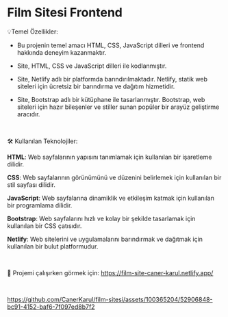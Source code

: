 <h1>Film Sitesi Frontend</h1>

💡Temel Özellikler:

- Bu projenin temel amacı HTML, CSS, JavaScript dilleri ve frontend hakkında deneyim kazanmaktır.

- Site, HTML, CSS ve JavaScript dilleri ile kodlanmıştır.

- Site, Netlify adlı bir platformda barındırılmaktadır. Netlify, statik web siteleri için ücretsiz bir barındırma ve dağıtım hizmetidir.

- Site, Bootstrap adlı bir kütüphane ile tasarlanmıştır. Bootstrap, web siteleri için hazır bileşenler ve stiller sunan popüler bir arayüz geliştirme aracıdır.
  
  
<br>

🛠 Kullanılan Teknolojiler:

<b>HTML</b>: Web sayfalarının yapısını tanımlamak için kullanılan bir işaretleme dilidir.

<b>CSS</b>: Web sayfalarının görünümünü ve düzenini belirlemek için kullanılan bir stil sayfası dilidir.

<b>JavaScript</b>: Web sayfalarına dinamiklik ve etkileşim katmak için kullanılan bir programlama dilidir.

<b>Bootstrap</b>: Web sayfalarını hızlı ve kolay bir şekilde tasarlamak için kullanılan bir CSS çatısıdır.

<b>Netlify</b>: Web sitelerini ve uygulamalarını barındırmak ve dağıtmak için kullanılan bir bulut platformudur.

<br>
  
🚀 Projemi çalışırken görmek için: https://film-site-caner-karul.netlify.app/

<br>

https://github.com/CanerKarul/film-sitesi/assets/100365204/52906848-bc91-4152-baf6-7f097ed8b7f2


